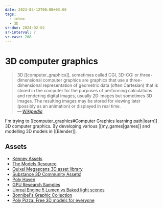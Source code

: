```yaml
---
date: 2023-03-12T00:00+03:00
tags:
  - inbox
  - 3D
sr-due: 2024-02-02
sr-interval: 7
sr-ease: 208
---
```


# 3D computer graphics

> 3D [[computer_graphics]], sometimes called CGI, 3D-CGI or three-dimensional
> computer graphics are graphics that use a three-dimensional representation of
> geometric data (often Cartesian) that is stored in the computer for the
> purposes of performing calculations and rendering digital images, usually 2D
> images but sometimes 3D images. The resulting images may be stored for viewing
> later (possibly as an animation) or displayed in real time.\
> — <cite>[Wikipedia](https://en.wikipedia.org/wiki/3D_computer_graphics)</cite>

I'm trying to [[computer_graphics#Computer Graphics learning path|learn]] 
3D computer graphics. By developing various [[my_games|games]] and modelling 3D
models in [[Blender]].

## Assets

- [Kenney Assets](https://www.kenney.nl/assets)
- [The Models Resource](https://www.models-resource.com/)
- [Quixel Megascans 3D asset library](https://quixel.com/megascans)
- [Substance 3D Community Assets](https://substance3d.adobe.com/community-assets?assetType=substanceMaterial))
- [Poly Haven](https://polyhaven.com/)
- [GPU Research Samples](https://www.intel.com/content/www/us/en/developer/topic-technology/graphics-research/samples.html)
- [Unreal Engine 5 Lumen vs Baked light scenes](https://unreal.shop/models/unreal-engine-5.-free-two-scenes.-lumen-vs-baked-light)
- [Bonnibel's Graphic Collection](https://graphic.neocities.org/directory)
- [Poly Pizza: Free 3D models for everyone](https://poly.pizza/)
